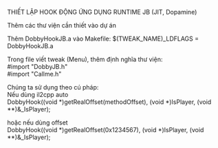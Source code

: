 THIẾT LẬP HOOK ĐỘNG ỨNG DỤNG RUNTIME JB (JIT, Dopamine)

Thêm các thư viện cần thiết vào dự án

Thêm DobbyHookJB.a vào Makefile:
$(TWEAK_NAME)_LDFLAGS = DobbyHookJB.a

Trong file viết tweak (Menu), thêm định nghĩa thư viện:  
#import "DobbyJB.h"  
#import "Callme.h"


Chúng ta sử dụng theo cú pháp:  
Nếu dùng il2cpp auto  
DobbyHook((void *)getRealOffset(methodOffset), (void *)IsPlayer, (void **)&_IsPlayer);
  
hoặc nếu dùng offset  
DobbyHook((void *)getRealOffset(0x1234567), (void *)IsPlayer, (void **)&_IsPlayer);
